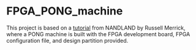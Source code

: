 # FPGA_PONG_machine
This project is based on a [tutorial](https://nandland.com/project-10-pong/) from NANDLAND by Russell Merrick, where a PONG machine is built with the FPGA development board, FPGA configuration file, and design partition provided.
